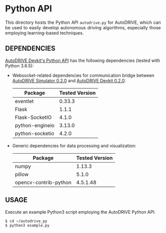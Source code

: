 # Python API

<p align="justify">
This directory hosts the Python API <code>autodrive.py</code> for AutoDRIVE, which can be used to easily develop autonomous driving algorithms, especially those employing learning-based techniques.
</p>

## DEPENDENCIES

[AutoDRIVE Devkit's Python API](https://github.com/Tinker-Twins/AutoDRIVE/tree/AutoDRIVE-Devkit/ADSS%20Toolkit/autodrive_py) has the following dependencies (tested with Python 3.6.5):

- Websocket-related dependencies for communication bridge between [AutoDRIVE Simulator 0.2.0](https://github.com/Tinker-Twins/AutoDRIVE/releases/tag/Simulator-0.2.0) and [AutoDRIVE Devkit 0.2.0](https://github.com/Tinker-Twins/AutoDRIVE/releases/tag/Devkit-0.2.0):

  | Package | Tested Version |
  |---------|----------------|
  | eventlet | 0.33.3 |
  | Flask | 1.1.1 |
  | Flask-SocketIO | 4.1.0 |
  | python-engineio | 3.13.0 |
  | python-socketio | 4.2.0 |

- Generic dependencies for data processing and visualization:

  | Package | Tested Version |
  |---------|----------------|
  | numpy | 1.13.3 |
  | pillow | 5.1.0 |
  | opencv-contrib-python | 4.5.1.48 |


## USAGE

Execute an example Python3 script employing the AutoDRIVE Python API.
```bash
$ cd ~/autodrive_py
$ python3 example.py
```
